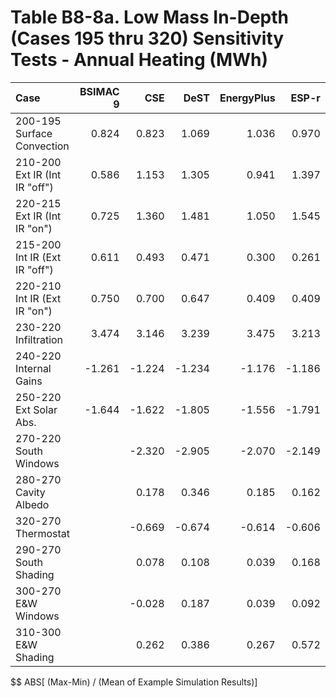 # Table B8-8a. Low Mass In-Depth (Cases 195 thru 320) Sensitivity Tests - Annual Heating (MWh)
| Case                          | BSIMAC 9 |    CSE |   DeST | EnergyPlus |  ESP-r | TRNSYS |     |    Min |    Max |   Mean | Dev % $$ |     | SuperSIM | 
|:----------------------------- | --------:| ------:| ------:| ----------:| ------:| ------:| ---:| ------:| ------:| ------:| --------:| ---:| --------:| 
| 200-195 Surface Convection    |    0.824 |  0.823 |  1.069 |      1.036 |  0.970 |  1.049 |     |  0.823 |  1.069 |  0.962 |     25.5 |     |    0.823 | 
| 210-200 Ext IR (Int IR "off") |    0.586 |  1.153 |  1.305 |      0.941 |  1.397 |  1.287 |     |  0.586 |  1.397 |  1.111 |     72.9 |     |    1.153 | 
| 220-215 Ext IR (Int IR "on")  |    0.725 |  1.360 |  1.481 |      1.050 |  1.545 |  1.424 |     |  0.725 |  1.545 |  1.264 |     64.8 |     |    1.360 | 
| 215-200 Int IR (Ext IR "off") |    0.611 |  0.493 |  0.471 |      0.300 |  0.261 |  0.301 |     |  0.261 |  0.611 |  0.406 |     86.3 |     |    0.493 | 
| 220-210 Int IR (Ext IR "on")  |    0.750 |  0.700 |  0.647 |      0.409 |  0.409 |  0.438 |     |  0.409 |  0.750 |  0.559 |     61.1 |     |    0.700 | 
| 230-220 Infiltration          |    3.474 |  3.146 |  3.239 |      3.475 |  3.213 |  3.366 |     |  3.146 |  3.475 |  3.319 |      9.9 |     |    3.146 | 
| 240-220 Internal Gains        |   -1.261 | -1.224 | -1.234 |     -1.176 | -1.186 | -1.211 |     | -1.261 | -1.176 | -1.215 |      7.0 |     |   -1.224 | 
| 250-220 Ext Solar Abs.        |   -1.644 | -1.622 | -1.805 |     -1.556 | -1.791 | -1.763 |     | -1.805 | -1.556 | -1.697 |     14.7 |     |   -1.622 | 
| 270-220 South Windows         |          | -2.320 | -2.905 |     -2.070 | -2.149 | -2.237 |     | -2.905 | -2.070 | -2.336 |     35.8 |     |   -2.320 | 
| 280-270 Cavity Albedo         |          |  0.178 |  0.346 |      0.185 |  0.162 |  0.239 |     |  0.162 |  0.346 |  0.222 |     83.0 |     |    0.178 | 
| 320-270 Thermostat            |          | -0.669 | -0.674 |     -0.614 | -0.606 | -0.600 |     | -0.674 | -0.600 | -0.633 |     11.7 |     |   -0.669 | 
| 290-270 South Shading         |          |  0.078 |  0.108 |      0.039 |  0.168 |  0.094 |     |  0.039 |  0.168 |  0.097 |    132.8 |     |    0.078 | 
| 300-270 E&W Windows           |          | -0.028 |  0.187 |      0.039 |  0.092 |  0.094 |     | -0.028 |  0.187 |  0.077 |    280.1 |     |   -0.028 | 
| 310-300 E&W Shading           |          |  0.262 |  0.386 |      0.267 |  0.572 |  0.437 |     |  0.262 |  0.572 |  0.385 |     80.5 |     |    0.262 | 

$$ ABS[ (Max-Min) / (Mean of Example Simulation Results)]


